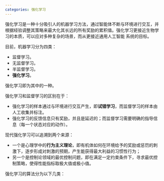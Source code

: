 ```yaml
---
categories: 强化学习
---
```


强化学习是一种十分吸引人的机器学习方法，通过智能体不断与环境进行交互，并根据经验调整其策略来最大化其长远的所有奖励的累积值。强化学习更接近生物学习的本质，可以应对多种复杂的场景，而从更接近通用人工智能
系统的目标。

目前，机器学习分为四类：

- 监督学习。
- 无监督学习。
- 半监督学习。
- **强化学习**。

强化学习即为其中的一种。

强化学习和监督学习的区别在于：

- 强化学习的样本通过与环境进行交互产生，即**试错学习**，而监督学习的样本由人工收集并标注。
- 强化学习的反馈信息只有奖励，并且是延迟的；而监督学习需要明确的指导信息（每一个状态对应的动作）。

现代强化学习可以追溯到两个来源：

- 一个是心理学中的**行为主义理论**，即有机体如何在环境给予的奖励或惩罚的刺激下，逐步形成对刺激的预期，产生能获得最大利益的习惯性行为；
- 另一个是控制论领域的最优控制问题，即在满足一定约束条件下，寻求最优控制策略，使得性能指标取极大值或极小值。

强化学习的算法分为以下几类：

